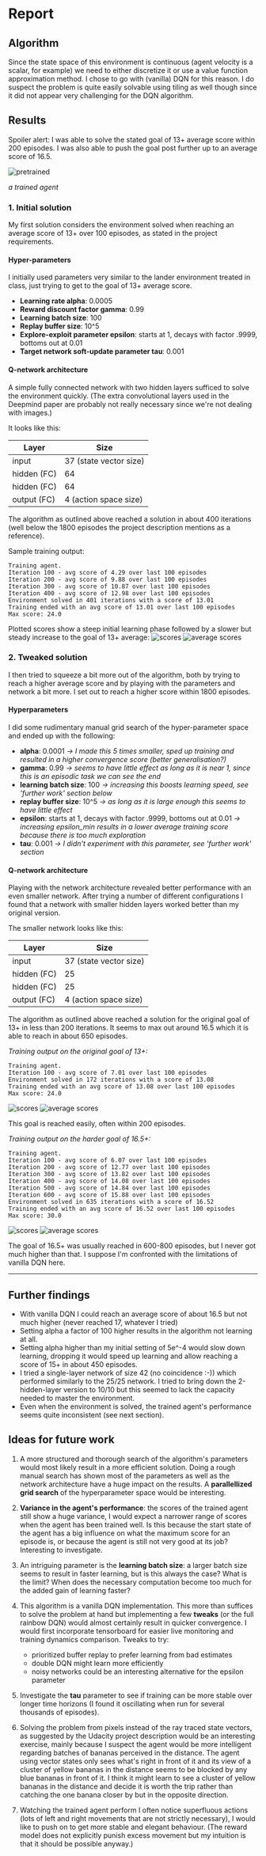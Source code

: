 # Report

## Algorithm

Since the state space of this environment is continuous (agent velocity is a scalar, for example) we need to either 
discretize it or use a value function approximation method. I chose to go with (vanilla) DQN for this reason. I do 
suspect the problem is quite easily solvable using tiling as well though since it did not appear very challenging for 
the DQN algorithm.


## Results

Spoiler alert: I was able to solve the stated goal of 13+ average score within 200 episodes. I was also able to push the 
goal post further up to an average score of 16.5.

![pretrained](assets/pretrained.gif)

_a trained agent_

### 1. Initial solution

My first solution considers the environment solved when reaching an average score of 13+ over 100 episodes, as stated in 
the project requirements.

#### Hyper-parameters

I initially used parameters very similar to the lander environment treated in class, just trying to get to the goal of
13+ average score.

* **Learning rate alpha**: 0.0005
* **Reward discount factor gamma**: 0.99
* **Learning batch size**: 100
* **Replay buffer size**: 10^5
* **Explore-exploit parameter epsilon**: starts at 1, decays with factor .9999, bottoms out at 0.01
* **Target network soft-update parameter tau**: 0.001

#### Q-network architecture

A simple fully connected network with two hidden layers sufficed to solve the environment quickly. (The extra 
convolutional layers used in the Deepmind paper are probably not really necessary since we're not dealing with 
images.)

It looks like this:

| Layer         | Size                   |
| ------------- | -----------------------|
| input         | 37 (state vector size) |
| hidden (FC)   | 64                     |
| hidden (FC)   | 64                     |
| output (FC)   | 4 (action space size)  |

The algorithm as outlined above reached a solution in about 400 iterations (well below the 1800 episodes the project 
description mentions as a reference). 

Sample training output:
```
Training agent.
Iteration 100 - avg score of 4.29 over last 100 episodes
Iteration 200 - avg score of 9.88 over last 100 episodes
Iteration 300 - avg score of 10.87 over last 100 episodes
Iteration 400 - avg score of 12.98 over last 100 episodes
Environment solved in 401 iterations with a score of 13.01
Training ended with an avg score of 13.01 over last 100 episodes
Max score: 24.0
```

Plotted scores show a steep initial learning phase followed by a slower but steady increase to the goal of 13+ average:
![scores](assets/first_solution_scores.png)
![average scores](assets/first_solution_avg_scores.png)


### 2. Tweaked solution

I then tried to squeeze a bit more out of the algorithm, both by trying to reach a higher average score and by playing 
with the parameters and network a bit more. I set out to reach a higher score within 1800 episodes.

#### Hyperparameters

I did some rudimentary manual grid search of the hyper-parameter space and ended up with the following:

* **alpha**: 0.0001 
  _-> I made this 5 times smaller, sped up training and resulted in a higher convergence score (better generalisation?)_
* **gamma**: 0.99 
  _-> seems to have little effect as long as it is near 1, since this is an episodic task we can see the end_
* **learning batch size**: 100 
  _-> increasing this boosts learning speed, see 'further work' section below_
* **replay buffer size**: 10^5 
  _-> as long as it is large enough this seems to have little effect_
* **epsilon**: starts at 1, decays with factor .9999, bottoms out at 0.01 
  _-> increasing epsilon_min results in a lower average training score because there is too much exploration_
* **tau**: 0.001
  _-> I didn't experiment with this parameter, see 'further work' section_
  
#### Q-network architecture

Playing with the network architecture revealed better performance with an even smaller network. After trying a number of 
different configurations I found that a network with smaller hidden layers worked better than my original version.

The smaller network looks like this:

| Layer         | Size                   |
| ------------- | -----------------------|
| input         | 37 (state vector size) |
| hidden (FC)   | 25                     |
| hidden (FC)   | 25                     |
| output (FC)   | 4 (action space size)  |

The algorithm as outlined above reached a solution for the original goal of 13+ in less than 200 iterations. It seems to 
max out around 16.5 which it is able to reach in about 650 episodes.

_Training output on the original goal of 13+:_
```
Training agent.
Iteration 100 - avg score of 7.01 over last 100 episodes
Environment solved in 172 iterations with a score of 13.08
Training ended with an avg score of 13.08 over last 100 episodes
Max score: 24.0
```

![scores](assets/target_13_nn_25_25_scores.png)
![average scores](assets/target_13_nn_25_25_avg_scores.png)

This goal is reached easily, often within 200 episodes.


_Training output on the harder goal of 16.5+:_
```
Training agent.
Iteration 100 - avg score of 6.07 over last 100 episodes
Iteration 200 - avg score of 12.77 over last 100 episodes
Iteration 300 - avg score of 13.82 over last 100 episodes
Iteration 400 - avg score of 14.08 over last 100 episodes
Iteration 500 - avg score of 14.84 over last 100 episodes
Iteration 600 - avg score of 15.88 over last 100 episodes
Environment solved in 635 iterations with a score of 16.52
Training ended with an avg score of 16.52 over last 100 episodes
Max score: 30.0
```

![scores](assets/target_16.5_nn_25_25_scores_run3.png)
![average scores](assets/target_16.5_nn_25_25_avg_scores_run3.png)


The goal of 16.5+ was usually reached in 600-800 episodes, but I never got much higher than that. I suppose I'm 
confronted with the limitations of vanilla DQN here.

---
## Further findings

* With vanilla DQN I could reach an average score of about 16.5 but not much higher (never reached 17, whatever I tried)
* Setting alpha a factor of 100 higher results in the algorithm not learning at all.
* Setting alpha higher than my initial setting of 5e^-4 would slow down learning, dropping it would speed up learning 
and allow reaching a score of 15+ in about 450 episodes.
* I tried a single-layer network of size 42 (no coincidence :-)) which performed similarly to the 25/25 network. I tried 
to bring down the 2-hidden-layer version to 10/10 but this seemed to lack the capacity needed to master the environment.
* Even when the environment is solved, the trained agent's performance seems quite inconsistent (see next section).


## Ideas for future work

1. A more structured and thorough search of the algorithm's parameters would most likely result in a more efficient 
solution. Doing a rough manual search has shown most of the parameters as well as the network architecture have a huge 
impact on the results. A **parallellized grid search** of the hyperparameter space would be interesting.

2. **Variance in the agent's performance**: the scores of the trained agent still show a huge variance, I would expect a
narrower range of scores when the agent has been trained well. Is this because the start state of the agent has a big
influence on what the maximum score for an episode is, or because the agent is still not very good at its job? 
Interesting to investigate.

3. An intriguing parameter is the **learning batch size**: a larger batch size seems to result in faster learning, but 
is this always the case? What is the limit? When does the necessary computation become too much for the added gain of 
learning faster?

4. This algorithm is a vanilla DQN implementation. This more than suffices to solve the problem at hand but implementing 
a few **tweaks** (or the full rainbow DQN) would almost certainly result in quicker convergence. I would first 
incorporate tensorboard for easier live monitoring and training dynamics comparison. Tweaks to try:
    * prioritized buffer replay to prefer learning from bad estimates
    * double DQN might learn more efficiently
    * noisy networks could be an interesting alternative for the epsilon parameter

5. Investigate the **tau** parameter to see if training can be more stable over longer time horizons (I found it 
oscillating when run for several thousands of episodes).

6. Solving the problem from pixels instead of the ray traced state vectors, as suggested by the Udacity project 
description would be an interesting exercise, mainly because I suspect the agent would be more intelligent regarding
batches of bananas perceived in the distance. The agent using vector states only sees what's right in front of it and 
its view of a cluster of yellow bananas in the distance seems to be blocked by any blue bananas in front of it. I think 
it might learn to see a cluster of yellow bananas in the distance and decide it is worth the trip rather than catching 
the one banana closer by but in the opposite direction.

7. Watching the trained agent perform I often notice superfluous actions (lots of left and right movements that are not 
strictly necessary), I would like to push on to get more stable and elegant behaviour. (The reward model does not 
explicitly punish excess movement but my intuition is that it should be possible anyway.)